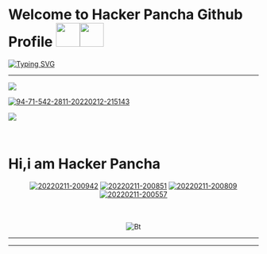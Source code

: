 # Welcome to Hacker Pancha Github Profile&nbsp;<a href="Hey"><img src="https://raw.githubusercontent.com/TOXIC-DEVIL/TOXIC-DEVIL/TOXIC-DEVIL-OFFICIAL/media/Hi.gif" width="48px"></a><img src="https://raw.githubusercontent.com/TOXIC-DEVIL/TOXIC-DEVIL/TOXIC-DEVIL-OFFICIAL/media/Hi.gif" width="48px"></a>

[![Typing SVG](https://readme-typing-svg.herokuapp.com?font=&color=%2331F7EA&center=true&lines=WELCOME+TO+MY+GITHUB;HI%2CI+am+Hacker+Pancha;Github+Tool+Maker;Simple+Application+Developer;Subscribe;Join+Our+Groups;THANK+YOU+FOR+VISIT+MY+GITHUB)](https://git.io/typing-svg)<br>
<hr>
<p>
<img src= "https://camo.githubusercontent.com/71b837571c48af3aa60a73dbc9d5936aa359d78efbfa8a6743cbbbc16b80ef4d/68747470733a2f2f63646e2e646973636f72646170702e636f6d2f6174746163686d656e74732f3830353930323039333930363630383138362f3830353931333937323533353539303932322f74656e6f722e676966"/>
</p>
<a href="https://ibb.co/8sq1nJt"><img src="https://i.ibb.co/jfmn9ds/94-71-542-2811-20220212-215143.jpg" alt="94-71-542-2811-20220212-215143" border="0"></a>
<p>
<img src= "https://camo.githubusercontent.com/71b837571c48af3aa60a73dbc9d5936aa359d78efbfa8a6743cbbbc16b80ef4d/68747470733a2f2f63646e2e646973636f72646170702e636f6d2f6174746163686d656e74732f3830353930323039333930363630383138362f3830353931333937323533353539303932322f74656e6f722e676966"/>
</p>
<br>
<h1>Hi,i am Hacker Pancha</h1>
<div align="center">
<a href="https://ibb.co/wMmMzgK"><img src="https://i.ibb.co/0hbhG2f/20220211-200942.jpg" alt="20220211-200942" border="0"></a>
<a href="https://ibb.co/103Sb9C"><img src="https://i.ibb.co/hgkqCKG/20220211-200851.jpg" alt="20220211-200851" border="0"></a>
<a href="https://ibb.co/VJGvPgz"><img src="https://i.ibb.co/xXbMR1B/20220211-200809.jpg" alt="20220211-200809" border="0"></a>
<a href="https://ibb.co/yYqMfFD"><img src="https://i.ibb.co/dLD3W4S/20220211-200557.jpg" alt="20220211-200557" border="0"></a>
<br>
<p align="center">
<br><br>
<img src="https://user-images.githubusercontent.com/49580304/110318584-81067880-7fc2-11eb-8391-152d308e7f2b.gif" alt="Bt">


<hr><hr>
